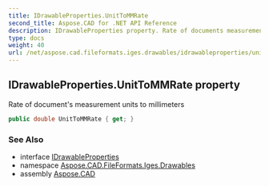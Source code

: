 ```yaml
---
title: IDrawableProperties.UnitToMMRate
second_title: Aspose.CAD for .NET API Reference
description: IDrawableProperties property. Rate of documents measurement units to millimeters
type: docs
weight: 40
url: /net/aspose.cad.fileformats.iges.drawables/idrawableproperties/unittommrate/
---
```

## IDrawableProperties.UnitToMMRate property

Rate of document's measurement units to millimeters

```csharp
public double UnitToMMRate { get; }
```

### See Also

* interface [IDrawableProperties](../)
* namespace [Aspose.CAD.FileFormats.Iges.Drawables](../../idrawableproperties/)
* assembly [Aspose.CAD](../../../)


